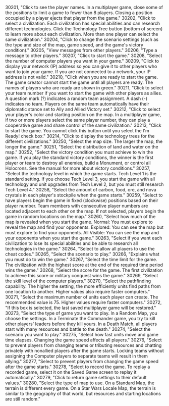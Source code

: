 ﻿30201, "Click to see the player names. In a multiplayer game, close some of the positions to limit a game to fewer than 8 players. Closing a position occupied by a player ejects that player from the game."
30202, "Click to select a civilization. Each civilization has special abilities and can research different technologies. Click the Technology Tree button (bottom of screen) to learn more about each civilization. More than one player can select the same civilization."
30204, "Click to change the scenario settings (such as the type and size of the map, game speed, and the game's victory condition)."
30205, "View messages from other players."
30206, "Type a message to other players."
30207, "Click to start the game."
30208, "Select the number of computer players you want in your game."
30209, "Click to display your network (IP) address so you can give it to other players who want to join your game. If you are not connected to a network, your IP address is not valid."
30210, "Click when you are ready to start the game. The game creator cannot start the game until all players are ready. The names of players who are ready are shown in green."
30211, "Click to select your team number if you want to start the game with other players as allies. A question mark (?) indicates a random team assignment. A dash (-) indicates no team. Players on the same team automatically have their diplomatic stance set to Ally and Allied Victory set."
30212, "Click to select your player's color and starting position on the map. In a multiplayer game, if two or more players select the same player number, they can play a cooperative game and share control of the same civilization."
30213, "Click to start the game. You cannot click this button until you select the I'm Ready! check box."
30214, "Click to display the technology trees for the different civilizations."
30250, "Select the map size. The larger the map, the longer the game."
30251, "Select the distribution of land and water on the map."
30252, "Select the victory condition you must achieve to win the game. If you play the standard victory conditions, the winner is the first player or team to destroy all enemies, build a Monument, or control all Holocrons. See the manual for more about victory conditions."
30257, "Select the technology level in which the game starts. Tech Level 1 is the standard setting. If you choose Tech Level 3, you start the game with all technology and unit upgrades from Tech Level 2, but you must still research Tech Level 4."
30258, "Select the amount of carbon, food, ore, and nova crystals in each player's stockpile when the game starts."
30259, "Select to have players begin the game in fixed (clockwise) positions based on their player number. Team members with consecutive player numbers are located adjacent to each other on the map. If not selected, players begin the game in random locations on the map."
30260, "Select how much of the map is revealed when you start the game. Normal: You must explore to reveal the map and find your opponents. Explored: You can see the map but must explore to find your opponents. All Visible: You can see the map and your opponents when you start the game."
30263, "Select if you want each civilization to lose its special abilities and be able to research all technologies in the game."
30264, "Select to allow all players to use the cheat codes."
30265, "Select the scenario to play."
30266, "Explains what you must do to win the game."
30267, "Select the time limit for the game. The civilization with the highest score at the end of the required time period wins the game."
30268, "Select the score for the game. The first civilization to achieve this score or military conquest wins the game."
30269, "Select the skill level of the computer players."
30270, "Select the pathfinding capability. The higher the setting, the more efficiently units find paths from one location to another. Higher values also require faster computers."
30271, "Select the maximum number of units each player can create. The recommended value is 75. Higher values require faster computers."
30272, "If this box is selected, the last saved multiplayer game will be restored."
30273, "Select the type of game you want to play. In a Random Map, you choose the settings. In a Terminate the Commander game, you try to kill other players' leaders before they kill yours. In a Death Match, all players start with many resources and battle to the death."
30274, "Select the scenario you want to play."
30275, "Select how fast units move and game time elapses. Changing the game speed affects all players."
30276, "Select to prevent players from changing teams or tributing resources and chatting privately with nonallied players after the game starts. Locking teams without assigning the Computer players to separate teams will result in them allying."
30277, "Select to prevent players from changing the game speed after the game starts."
30278, "Select to record the game. To replay a recorded game, select it on the Saved Game screen to replay it automatically."
30279, "Click to return game settings to their default values."
30280, "Select the type of map to use.  On a Standard Map, the terrain is different every game.  On a Star Wars Locale Map, the terrain is similar to the geography of that world, but resources and starting locations are still random."
